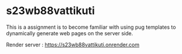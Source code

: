 # s23wb88vattikuti
This is a assignment is to become familiar with using pug templates to dynamically generate web pages on the server side.

Render server : https://s23wb88vattikuti.onrender.com